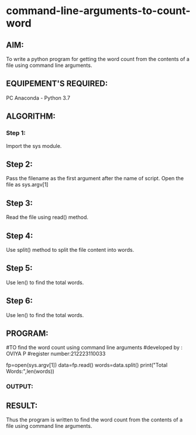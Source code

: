 # command-line-arguments-to-count-word
## AIM:
To write a python program for getting the word count from the contents of a file using command line arguments.
## EQUIPEMENT'S REQUIRED: 
PC
Anaconda - Python 3.7
## ALGORITHM: 
### Step 1:
Import the sys module.

## Step 2:
Pass the filename as the first argument after the name of script. Open the file as sys.argv[1]

## Step 3:
Read the file using read() method.

## Step 4:
Use split() method to split the file content into words.

## Step 5:
Use len() to find the total words.

## Step 6:
Use len() to find the total words.

## PROGRAM:
#TO find the word count using command line arguments
#developed by : OVIYA P
#register number:212223110033

fp=open(sys.argv[1])
data=fp.read()
words=data.split()
print("Total Words:",len(words))
### OUTPUT:



## RESULT:
Thus the program is written to find the word count from the contents of a file using command line arguments.
